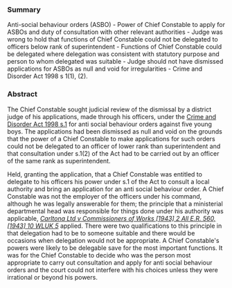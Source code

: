 ### Summary

Anti-social behaviour orders (ASBO) - Power of Chief Constable to apply for ASBOs and duty of consultation with other relevant authorities - Judge was wrong to hold that functions of Chief Constable could not be delegated to officers below rank of superintendent - Functions of Chief Constable could be delegated where delegation was consistent with statutory purpose and person to whom delegated was suitable - Judge should not have dismissed applications for ASBOs as null and void for irregularities - Crime and Disorder Act 1998 s 1(1), (2).

### Abstract

The Chief Constable sought judicial review of the dismissal by a district judge of his applications, made through his officers, under the [Crime and Disorder Act 1998 s.1](https://uk.westlaw.com/Document/I40962190E44811DA8D70A0E70A78ED65/View/FullText.html?originationContext=document&transitionType=DocumentItem&ppcid=def7679131a048a399f0190875810330&contextData=(sc.Default)) for anti social behaviour orders against five young boys. The applications had been dismissed as null and void on the grounds that the power of a Chief Constable to make applications for such orders could not be delegated to an officer of lower rank than superintendent and that consultation under s.1(2) of the Act had to be carried out by an officer of the same rank as superintendent.

Held, granting the application, that a Chief Constable was entitled to delegate to his officers his power under s.1 of the Act to consult a local authority and bring an application for an anti social behaviour order. A Chief Constable was not the employer of the officers under his command, although he was legally answerable for them; the principle that a ministerial departmental head was responsible for things done under his authority was applicable, _[Carltona Ltd v Commissioners of Works [1943] 2 All E.R. 560, [1943] 10 WLUK 5](https://uk.westlaw.com/Document/IF7186580E57011DAB242AFEA6182DD7E/View/FullText.html?originationContext=document&transitionType=DocumentItem&ppcid=def7679131a048a399f0190875810330&contextData=(sc.Default))_ applied. There were two qualifications to this principle in that delegation had to be to someone suitable and there would be occasions when delegation would not be appropriate. A Chief Constable's powers were likely to be delegable save for the most important functions. It was for the Chief Constable to decide who was the person most appropriate to carry out consultation and apply for anti social behaviour orders and the court could not interfere with his choices unless they were irrational or beyond his powers.